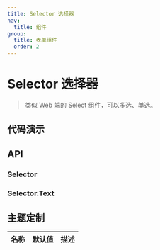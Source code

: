 ```yaml
---
title: Selector 选择器
nav:
  title: 组件
group:
  title: 表单组件
  order: 2
---
```


# Selector 选择器

> 类似 Web 端的 Select 组件，可以多选、单选。

## 代码演示

<code src="./__fixtures__/base.tsx"></code>

<code src="./__fixtures__/search.tsx"></code>

<code src="./__fixtures__/label.tsx"></code>

<code src="./__fixtures__/component.tsx"></code>

## API

### Selector

<!-- <API hideTitle src="./selector.tsx"></API> -->

### Selector.Text

<!-- <API hideTitle src="./selector-text.tsx"></API> -->

## 主题定制

| 名称 | 默认值 | 描述 |
| :--- | ------ | ---- |
